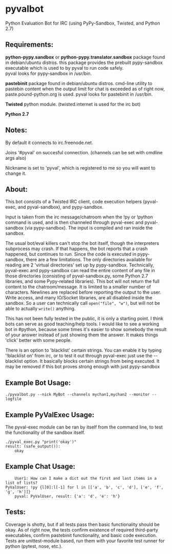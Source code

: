 pyvalbot
========

Python Evaluation Bot for IRC (using PyPy-Sandbox, Twisted, and Python 2.7) 

Requirements: 
-------------

**python-pypy.sandbox** or **python-pypy.translator.sandbox** package
found in debian/ubuntu distros.
this package provides the prebuilt pypy-sandbox executable 
which is used to by pyval to run code safely.  
pyval looks for pypy-sandbox in /usr/bin.

**pastebinit** package found in debian/ubuntu distros.
cmd-line utility to pastebin content when the output limit for chat is exceeded
as of right now, paste.pound-python.org is used.
pyval looks for pastebinit in /usr/bin.


**Twisted** python module. 
(twisted.internet is used for the irc bot)

**Python 2.7**


Notes:
------

By default it connects to irc.freenode.net.

Joins '#pyval' on succesful connection. (channels can be set with cmdline args also)

Nickname is set to 'pyval', which is registered to me so you will want to change it.


About:
------

This bot consists of a Twisted IRC client, code execution helpers (pyval-exec, and pyval-sandbox), and pypy-sandbox.

Input is taken from the irc message/chatroom when the !py or !python command is used, and is then channeled through
pyval-exec and pyval-sandbox (via pypy-sandbox). The input is compiled and ran inside the sandbox.

The usual bot/eval killers can't stop the bot itself, though the interpreters subprocess may crash. If that happens,
the bot reports that a crash happened, but continues to run. Since the code is executed in pypy-sandbox, there are a few limitations. The only directories available for reading are 2 'virtual directories' set up by pypy-sandbox. Technically,
pyval-exec and pypy-sandbox can read the entire content of any file in those directories (consisting of pyval-sandbox.py, some Python 2.7 libraries, and some Pypy-related libraries). This bot will not return the full content to the chatroom/message. It is limited to a smaller number of characters. Newlines are replaced before reporting the output to the user. Write access, and many IO/Socket libraries, are all disabled inside the sandbox. So a user can technically call `open("file", "w")`, but will not be able to actually `write()` anything.

This has not been fully tested in the public, it is only a starting point. I think bots can serve as good teaching/help tools. I would like to see a working bot in #python, because some times it's easier to show somebody the result of your answer instead of just showing them the answer. It makes things 'click' better with some people.

There is an option to 'blacklist' certain strings. You can enable it by typing '!blacklist on' from irc, or to test it out through pyval-exec just use the --blacklist option. It basically blocks certain strings from being executed. It may be removed if this bot proves strong enough with just pypy-sandbox


Example Bot Usage:
------------------

    ./pyvalbot.py --nick MyBot --channels mychan1,mychan2 --monitor --logfile


Example PyValExec Usage:
------------------------

The pyval-exec module can be ran by itself from the command line, to test the functionality of the sandbox itself.

    ./pyval_exec.py "print('okay')"
    result: (safe_output()):
        okay
    

Example Chat Usage:
-------------------

        User1: How can I make a dict out the first and last items in a list of lists?
    PyValUser: !py {l[0]:l[-1] for l in [['a', 'b', 'c', 'd'], ['e', 'f', 'g', 'h']]}
        pyval: PyValUser, result: {'a': 'd', 'e': 'h'}



Tests:
------

Coverage is shotty, but if all tests pass then basic functionality should be okay.
As of right now, the tests confirm existence of required third-party executables,
confirm pastebinit functionality, and basic code execution.
Tests are unittest-module based, run them with your favorite test runner for python
(pytest, nose, etc.).




